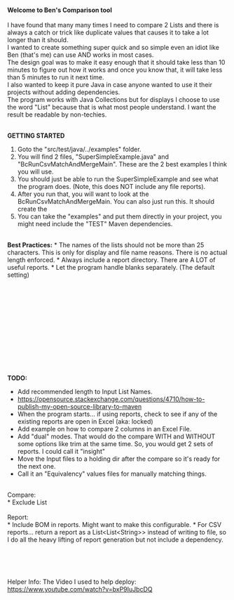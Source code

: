 
<br><br><br>
<b>Welcome to Ben's Comparison tool</b><br><br>
I have found that many many times I need to compare 2 Lists and there is always a catch or trick like duplicate values
that causes it to take a lot longer than it should.<br>
I wanted to create something super quick and so simple even an idiot like Ben (that's me) can use AND works in most cases. 
<br>
The design goal was to make it easy enough that it should take less than  10 minutes to figure out how
it works and once you know that, it will take less than 5 minutes to run it next time.
<br>
I also wanted to keep it pure Java in case anyone wanted to use it their projects without adding dependencies.
<br>
The program works with Java Collections but for displays I choose to use the word "List" because that is what most
people understand. I want the result be readable by non-techies.
<br>
<br>

<b>GETTING STARTED</b><br>
1. Goto the "src/test/java/../examples" folder.
2. You will find 2 files, "SuperSimpleExample.java" and "BcRunCsvMatchAndMergeMain". These are the 2 best examples I think you will use.
3. You should just be able to run the SuperSimpleExample and see what the program does. (Note, this does NOT include any file reports).
4. After you run that, you will want to look at the BcRunCsvMatchAndMergeMain. You can also just run this. It should create the 
5. You can take the "examples" and put them directly in your project, you might need include the "TEST" Maven dependencies. 

<br>
<b>Best Practices:</b>
* The names of the lists should not be more than 25 characters. This is only for display and file name reasons. There
is no actual length enforced. 
* Always include a report directory. There are A LOT of useful reports.
* Let the program handle blanks separately. (The default setting)

















<br><br><br><br><br><br>
<br><br><br><br><br><br>
<b>TODO:</b>
* Add recommended length to Input List Names.
* https://opensource.stackexchange.com/questions/4710/how-to-publish-my-open-source-library-to-maven
* When the program starts... if using reports, check to see if any of the existing reports are open in Excel (aka: locked)
* Add example on how to compare 2 columns in an Excel File.
* Add "dual" modes. That would do the compare WITH and WITHOUT some options like trim at the same time. So, you would get 2 sets of reports. I could call it "insight"
* Move the Input files to a holding dir after the compare so it's ready for the next one.
* Call it an "Equivalency" values files for manually matching things.


<br>
Compare:<br>
* Exclude List


<br>
<br>
Report:<br>
* Include BOM in reports. Might want to make this configurable.
* For CSV reports... return a report as a List&lt;List&lt;String&gt;&gt; instead of writing to file, so I do all the heavy lifting of report generation but not include a dependency.


<br><br><br>

Helper Info:
The Video I used to help deploy: https://www.youtube.com/watch?v=bxP9IuJbcDQ
